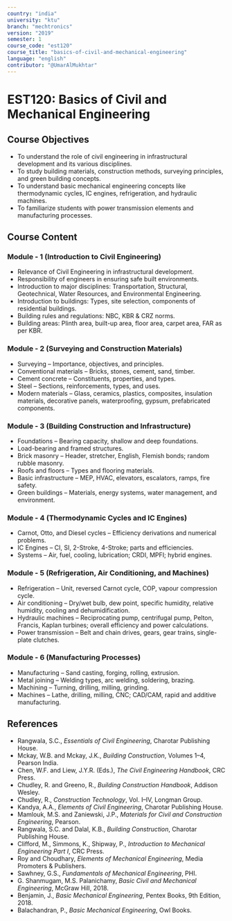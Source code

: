 ```yaml
---
country: "india"
university: "ktu"
branch: "mechtronics"
version: "2019"
semester: 1
course_code: "est120"
course_title: "basics-of-civil-and-mechanical-engineering"
language: "english"
contributor: "@UmarAlMukhtar"
---
```


# EST120: Basics of Civil and Mechanical Engineering

## Course Objectives

* To understand the role of civil engineering in infrastructural development and its various disciplines.
* To study building materials, construction methods, surveying principles, and green building concepts.
* To understand basic mechanical engineering concepts like thermodynamic cycles, IC engines, refrigeration, and hydraulic machines.
* To familiarize students with power transmission elements and manufacturing processes.

## Course Content

### Module - 1 (Introduction to Civil Engineering)

* Relevance of Civil Engineering in infrastructural development.
* Responsibility of engineers in ensuring safe built environments.
* Introduction to major disciplines: Transportation, Structural, Geotechnical, Water Resources, and Environmental Engineering.
* Introduction to buildings: Types, site selection, components of residential buildings.
* Building rules and regulations: NBC, KBR & CRZ norms.
* Building areas: Plinth area, built-up area, floor area, carpet area, FAR as per KBR.

### Module - 2 (Surveying and Construction Materials)

* Surveying – Importance, objectives, and principles.
* Conventional materials – Bricks, stones, cement, sand, timber.
* Cement concrete – Constituents, properties, and types.
* Steel – Sections, reinforcements, types, and uses.
* Modern materials – Glass, ceramics, plastics, composites, insulation materials, decorative panels, waterproofing, gypsum, prefabricated components.

### Module - 3 (Building Construction and Infrastructure)

* Foundations – Bearing capacity, shallow and deep foundations.
* Load-bearing and framed structures.
* Brick masonry – Header, stretcher, English, Flemish bonds; random rubble masonry.
* Roofs and floors – Types and flooring materials.
* Basic infrastructure – MEP, HVAC, elevators, escalators, ramps, fire safety.
* Green buildings – Materials, energy systems, water management, and environment.

### Module - 4 (Thermodynamic Cycles and IC Engines)

* Carnot, Otto, and Diesel cycles – Efficiency derivations and numerical problems.
* IC Engines – CI, SI, 2-Stroke, 4-Stroke; parts and efficiencies.
* Systems – Air, fuel, cooling, lubrication; CRDI, MPFI; hybrid engines.

### Module - 5 (Refrigeration, Air Conditioning, and Machines)

* Refrigeration – Unit, reversed Carnot cycle, COP, vapour compression cycle.
* Air conditioning – Dry/wet bulb, dew point, specific humidity, relative humidity, cooling and dehumidification.
* Hydraulic machines – Reciprocating pump, centrifugal pump, Pelton, Francis, Kaplan turbines; overall efficiency and power calculations.
* Power transmission – Belt and chain drives, gears, gear trains, single-plate clutches.

### Module - 6 (Manufacturing Processes)

* Manufacturing – Sand casting, forging, rolling, extrusion.
* Metal joining – Welding types, arc welding, soldering, brazing.
* Machining – Turning, drilling, milling, grinding.
* Machines – Lathe, drilling, milling, CNC; CAD/CAM, rapid and additive manufacturing.

## References

* Rangwala, S.C., *Essentials of Civil Engineering*, Charotar Publishing House.  
* Mckay, W.B. and Mckay, J.K., *Building Construction*, Volumes 1–4, Pearson India.  
* Chen, W.F. and Liew, J.Y.R. (Eds.), *The Civil Engineering Handbook*, CRC Press.  
* Chudley, R. and Greeno, R., *Building Construction Handbook*, Addison Wesley.  
* Chudley, R., *Construction Technology*, Vol. I–IV, Longman Group.  
* Kandya, A.A., *Elements of Civil Engineering*, Charotar Publishing House.  
* Mamlouk, M.S. and Zaniewski, J.P., *Materials for Civil and Construction Engineering*, Pearson.  
* Rangwala, S.C. and Dalal, K.B., *Building Construction*, Charotar Publishing House.  
* Clifford, M., Simmons, K., Shipway, P., *Introduction to Mechanical Engineering Part I*, CRC Press.  
* Roy and Choudhary, *Elements of Mechanical Engineering*, Media Promoters & Publishers.  
* Sawhney, G.S., *Fundamentals of Mechanical Engineering*, PHI.  
* G. Shanmugam, M.S. Palanichamy, *Basic Civil and Mechanical Engineering*, McGraw Hill, 2018.  
* Benjamin, J., *Basic Mechanical Engineering*, Pentex Books, 9th Edition, 2018.  
* Balachandran, P., *Basic Mechanical Engineering*, Owl Books.  
